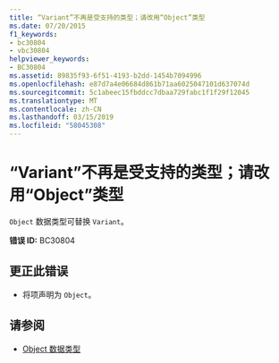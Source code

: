```yaml
---
title: “Variant”不再是受支持的类型；请改用“Object”类型
ms.date: 07/20/2015
f1_keywords:
- bc30804
- vbc30804
helpviewer_keywords:
- BC30804
ms.assetid: 89835f93-6f51-4193-b2dd-1454b7094996
ms.openlocfilehash: e87d7a4e06684d861b71aa6025047101d637074d
ms.sourcegitcommit: 5c1abeec15fbddcc7dbaa729fabc1f1f29f12045
ms.translationtype: MT
ms.contentlocale: zh-CN
ms.lasthandoff: 03/15/2019
ms.locfileid: "58045308"
---
```

# <a name="variant-is-no-longer-a-supported-type-use-the-object-type-instead"></a>“Variant”不再是受支持的类型；请改用“Object”类型
`Object` 数据类型可替换 `Variant`。  
  
 **错误 ID:** BC30804  
  
## <a name="to-correct-this-error"></a>更正此错误  
  
-   将项声明为 `Object`。  
  
## <a name="see-also"></a>请参阅

- [Object 数据类型](../../visual-basic/language-reference/data-types/object-data-type.md)
